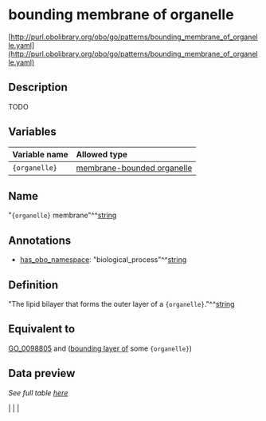 # bounding membrane of organelle

[http://purl.obolibrary.org/obo/go/patterns/bounding_membrane_of_organelle.yaml](http://purl.obolibrary.org/obo/go/patterns/bounding_membrane_of_organelle.yaml)

## Description

TODO




## Variables

| Variable name | Allowed type |
|:--------------|:-------------|
| `{organelle}` | [membrane-bounded organelle](http://purl.obolibrary.org/obo/GO_0043227) |

## Name

"`{organelle}` membrane"^^[string](http://www.w3.org/2001/XMLSchema#string)

## Annotations

- [has_obo_namespace](http://www.geneontology.org/formats/oboInOwl#hasOBONamespace): "biological_process"^^[string](http://www.w3.org/2001/XMLSchema#string)

## Definition

"The lipid bilayer that forms the outer layer of a `{organelle}`."^^[string](http://www.w3.org/2001/XMLSchema#string)

## Equivalent to

[GO_0098805](http://purl.obolibrary.org/obo/GO_0098805)  and ([bounding layer of](http://purl.obolibrary.org/obo/RO_0002007) some `{organelle}`)







## Data preview

*See full table [here](https://github.com/geneontology/go-ontology/tree/master/src/design_patterns/bounding_membrane_of_organelle.tsv)*

|  |
|



